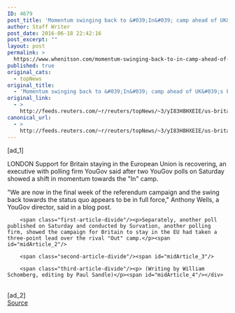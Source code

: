 ```yaml
---
ID: 4679
post_title: 'Momentum swinging back to &#039;In&#039; camp ahead of UK&#039;s EU vote: YouGov'
author: Staff Writer
post_date: 2016-06-18 22:42:16
post_excerpt: ""
layout: post
permalink: >
  https://www.whenitson.com/momentum-swinging-back-to-in-camp-ahead-of-uks-eu-vote-yougov/
published: true
original_cats:
  - topNews
original_title:
  - 'Momentum swinging back to &#039;In&#039; camp ahead of UK&#039;s EU vote: YouGov'
original_link:
  - >
    http://feeds.reuters.com/~r/reuters/topNews/~3/yI83H8HXEIE/us-britain-eu-pollster-idUSKCN0Z40TI
canonical_url:
  - >
    http://feeds.reuters.com/~r/reuters/topNews/~3/yI83H8HXEIE/us-britain-eu-pollster-idUSKCN0Z40TI
---
```

 [ad_1]
<br><div id="articleText">
<span id="midArticle_start"/>

<span class="focusParagraph" readability="4"><p><span class="articleLocation">LONDON</span> Support for Britain staying in the European Union is recovering, an executive with polling firm YouGov said after two YouGov polls on Saturday showed a shift in momentum towards the "In" camp. </p></span><span id="midArticle_0"/><p>"We are now in the final week of the referendum campaign and the swing back towards the status quo appears to be in full force," Anthony Wells, a YouGov director, said in a blog post.</p><span id="midArticle_1"/>
        
        <span class="first-article-divide"/><p>Separately, another poll published on Saturday and conducted by Survation, another polling firm, showed the campaign for Britain to stay in the EU had taken a three-point lead over the rival "Out" camp.</p><span id="midArticle_2"/>
        
        <span class="second-article-divide"/><span id="midArticle_3"/>
        
        <span class="third-article-divide"/><p> (Writing by William Schomberg, editing by Paul Sandle)</p><span id="midArticle_4"/></div>
<br>[ad_2]
<br><a href="http://feeds.reuters.com/~r/reuters/topNews/~3/yI83H8HXEIE/us-britain-eu-pollster-idUSKCN0Z40TI">Source </a>
